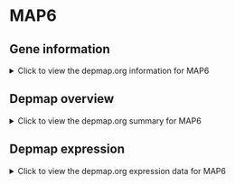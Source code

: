 <h1>MAP6</h1>

<h2>Gene information</h2>
<details>
  <summary>Click to view the depmap.org information for MAP6</summary>
  <iframe src="https://depmap.org/portal/gene/MAP6?tab=about" style="border:none;width:100%;height:800px"></iframe>
</details>

<h2>Depmap overview</h2>
<details>
  <summary>Click to view the depmap.org summary for MAP6</summary>
  <iframe src="https://depmap.org/portal/gene/MAP6?tab=overview" style="border:none;width:100%;height:800px"></iframe>
</details>

<h2>Depmap expression</h2>
<details>
  <summary>Click to view the depmap.org expression data for MAP6</summary>
  <iframe src="https://depmap.org/portal/gene/MAP6?tab=characterization" style="border:none;width:100%;height:800px"></iframe>
</details>


<!--
<h2>Reactome Pathway diagram</h2>
<details>
  <summary>Click to view Reactome pathway for MAP6</summary>
  PNAME
</details>
-->


